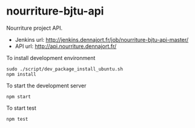 nourriture-bjtu-api
===============

Nourriture project API.

* Jenkins url: http://jenkins.dennajort.fr/job/nourriture-bjtu-api-master/
* API url: http://api.nourriture.dennajort.fr/

To install development environment

```shell
sudo ./script/dev_package_install_ubuntu.sh
npm install
```

To start the development server

```shell
npm start
```

To start test

```shell
npm test
```
